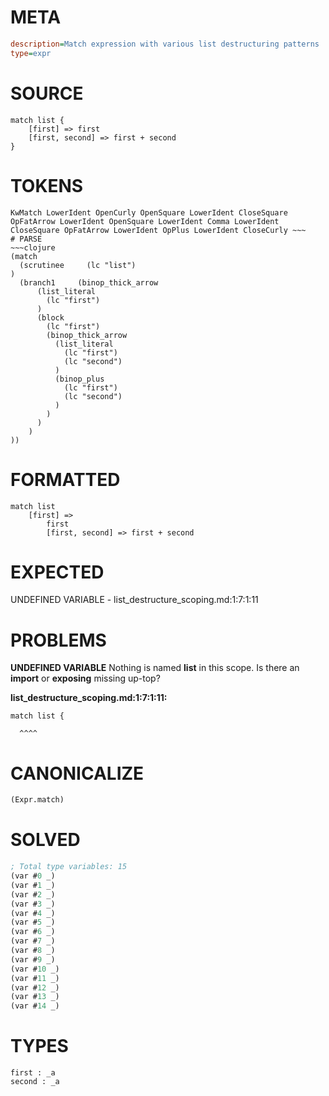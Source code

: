 # META
~~~ini
description=Match expression with various list destructuring patterns
type=expr
~~~
# SOURCE
~~~roc
match list {
    [first] => first
    [first, second] => first + second
}
~~~
# TOKENS
~~~text
KwMatch LowerIdent OpenCurly OpenSquare LowerIdent CloseSquare OpFatArrow LowerIdent OpenSquare LowerIdent Comma LowerIdent CloseSquare OpFatArrow LowerIdent OpPlus LowerIdent CloseCurly ~~~
# PARSE
~~~clojure
(match
  (scrutinee     (lc "list")
)
  (branch1     (binop_thick_arrow
      (list_literal
        (lc "first")
      )
      (block
        (lc "first")
        (binop_thick_arrow
          (list_literal
            (lc "first")
            (lc "second")
          )
          (binop_plus
            (lc "first")
            (lc "second")
          )
        )
      )
    )
))
~~~
# FORMATTED
~~~roc
match list
	[first] => 
		first
		[first, second] => first + second
~~~
# EXPECTED
UNDEFINED VARIABLE - list_destructure_scoping.md:1:7:1:11
# PROBLEMS
**UNDEFINED VARIABLE**
Nothing is named **list** in this scope.
Is there an **import** or **exposing** missing up-top?

**list_destructure_scoping.md:1:7:1:11:**
```roc
match list {
```
      ^^^^


# CANONICALIZE
~~~clojure
(Expr.match)
~~~
# SOLVED
~~~clojure
; Total type variables: 15
(var #0 _)
(var #1 _)
(var #2 _)
(var #3 _)
(var #4 _)
(var #5 _)
(var #6 _)
(var #7 _)
(var #8 _)
(var #9 _)
(var #10 _)
(var #11 _)
(var #12 _)
(var #13 _)
(var #14 _)
~~~
# TYPES
~~~roc
first : _a
second : _a
~~~
